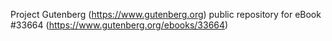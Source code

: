 Project Gutenberg (https://www.gutenberg.org) public repository for eBook #33664 (https://www.gutenberg.org/ebooks/33664)
